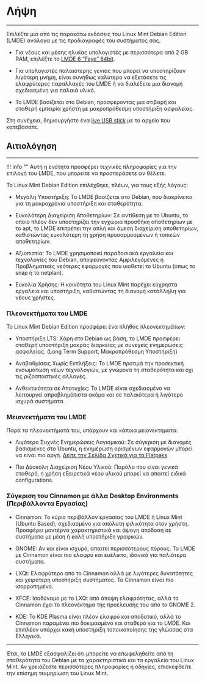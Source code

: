 # Λήψη
<hr/>

Επιλέξτε μια από τις παρακάτω εκδόσεις του Linux Mint Debian Edition (LMDE) ανάλογα με τις προδιαγραφές του συστήματός σας.

- Για νέους και μέσης ηλικίας υπολογιστές με περισσότερα από 2 GB RAM, επιλέξτε το [LMDE 6 “Faye” 64bit](http://ftp.otenet.gr/linux/linuxmint/debian/lmde-6-cinnamon-64bit.iso).

- Για υπολογιστές παλαιότερης γενιάς που μπορεί να υποστηρίζουν λιγότερη μνήμη, είναι συνήθως καλύτερο να εξετάσετε τις ελαφρύτερες παραλλαγές του LMDE ή να διαλέξετε μια διανομή σχεδιασμένη για παλαιά υλικό.

- Το LMDE βασίζεται στο Debian, προσφέροντας μια στιβαρή και σταθερή εμπειρία χρήστη με μακροπρόθεσμη υποστήριξη ασφαλείας.

Στη συνέχεια, δημιουργήστε ένα [live USB stick](liveusb.md) με το αρχείο που κατεβάσατε.

## Αιτιολόγηση
<hr/>

!!! info ""
    Αυτή η ενότητα προσφέρει τεχνικές πληροφορίες για την επιλογή του LMDE, που μπορείτε να προσπεράσετε αν θέλετε.

Το Linux Mint Debian Edition επιλέχθηκε, πλέων, για τους εξής λόγους:

- Μεγάλη Υποστήριξη: Το LMDE βασίζεται στο Debian, που διακρίνεται για τη μακροχρόνια υποστήριξη και σταθερότητα.

- Ευκολότερη Διαχείριση Αποθετηρίων: Σε αντίθεση με το Ubuntu, το οποίο πλέον δεν υποστηρίζει την εγχώρια προσθήκη αποθετηρίων με το apt, το LMDE επιτρέπει την απλή και άμεση διαχείριση αποθετηρίων, καθιστώντας ευκολότερη τη χρήση προσαρμοσμένων ή τοπικών αποθετηρίων.

- Αξιοπιστία: Το LMDE χρησιμοποιεί παραδοσιακά εργαλεία και τεχνολογίες του Debian, αποφεύγοντας Αμφιλεγόμενες ή Προβληματικές νεότερες εφαρμογές που υιοθετεί το Ubuntu (όπως το snap ή το netplan).

- Ευκολία Χρήσης: Η κοινότητα του Linux Mint παρέχει εύχρηστα εργαλεία και υποστήριξη, καθιστώντας τη διανομή κατάλληλη για νέους χρήστες.

### Πλεονεκτήματα του LMDE

Το Linux Mint Debian Edition προσφέρει ένα πλήθος πλεονεκτημάτων:

- Υποστήριξη LTS: Χάρη στο Debian ως βάση, το LMDE προσφέρει σταθερή υποστήριξη μακράς διαρκείας με συνεχείς ενημερώσεις ασφαλείας. (Long Term Support, Μακροπρόθεσμη Υποστήριξη)

- Αναβαθμίσεις Xωρίς Eκπλήξεις: Το LMDE προτιμά την προσεκτική ενσωμάτωση νέων τεχνολογιών, με γνώμονα τη σταθερότητα και όχι τις ριζοσπαστικές αλλαγές.

- Ανθεκτικότητα σε Aποτυχίες: Το LMDE είναι σχεδιασμένο να λειτουργεί απροβλημάτιστα ακόμα και σε παλαιότερα ή λιγότερο ισχυρά συστήματα.

### Μειονεκτήματα του LMDE

Παρά τα πλεονεκτήματά του, υπάρχουν και κάποια μειονεκτήματα:

- Λιγότερο Συχνές Ενημερώσεις Λογισμικού: Σε σύγκριση με διανομές βασισμένες στο Ubuntu, η ενημέρωση ορισμένων εφαρμογών μπορεί να είναι πιο αργή. [Δείτε την Σελίδα Σχετικά για τα Flatpaks](notyet.md)

- Πιο Δύσκολη Διαχείριση Νέου Υλικού: Παρόλο που είναι γενικά σταθερό, η χρήση εξαιρετικά νέου υλικού μπορεί να απαιτεί ειδικά configurations.

### Σύγκριση του Cinnamon με άλλα Desktop Environments (Περιβάλλοντα Εργασίας)

- Cinnamon: Το κύριο περιβάλλον εργασίας του LMDE ή Linux Mint (Ubuntu Based), σχεδιασμένο για απόλυτη φιλικότητα στον χρήστη. Προσφέρει μοντέρνα χαρακτηριστικά και άψογη απόδοση σε συστήματα με μέση ή καλή υποστήριξη γραφικών.

- GNOME: Αν και είναι ισχυρό, απαιτεί περισσότερους πόρους. Το LMDE με Cinnamon είναι πιο ελαφρύ και ευέλικτο, ιδανικό για παλιότερα συστήματα.

- LXQt: Ελαφρύτερο από το Cinnamon αλλά με λιγότερες δυνατότητες και χειρότερη υποστήριξη συστήματος. Το Cinnamon είναι πιο ισορροπημένο.

- XFCE: Ισοδύναμο με το LXQt από άποψη ελαφρότητας, αλλά το Cinnamon έχει το πλεονέκτημα της προέλευσής του από το GNOME 2.

- KDE: Το KDE Plasma είναι πλέον ελαφρύ και αποδοτικό, αλλά το Cinnamon παραμένει πιο δοκιμασμένο και σταθερό για το LMDE. Και επιπλέον υπάρχει κακή υποστήριξη τοποικοποίησης της γλώσσας στα Ελληνικά.

<hr/>

Έτσι, το LMDE εξασφαλίζει ότι μπορείτε να επωφεληθείτε από τη σταθερότητα του Debian με τα χαρακτηριστικά και τα εργαλεία του Linux Mint. Αν χρειάζεστε περισσότερες πληροφορίες ή οδηγίες, επισκεφθείτε την επίσημη τεκμηρίωση του Linux Mint.